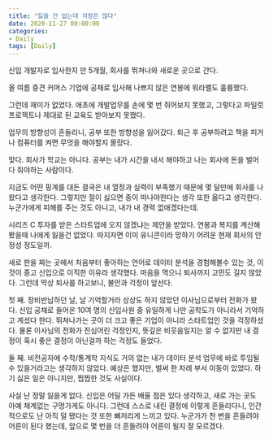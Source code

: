 ```yaml
---
title: "잃을 건 없는데 걱정은 많다"
date: 2020-11-27 00:00:00
categories:
- Daily
tags: [Daily]
---
```


신입 개발자로 입사한지 만 5개월, 회사를 뛰쳐나와 새로운 곳으로 간다.

올 여름 중견 커머스 기업에 공채로 입사해 나쁘지 않은 연봉에 워라벨도 훌륭했다.

그런데 재미가 없었다. 애초에 개발업무를 손에 몇 번 쥐어보지 못했고, 그렇다고 파일럿 프로젝트나 제대로 된 교육도 받아보지 못했다.

업무의 방향성이 흔들리니, 공부 또한 방향성을 잃어갔다. 퇴근 후 공부하려고 책을 피거나 컴퓨터를 켜면 무엇을 해야할지 몰랐다.

맞다. 회사가 학교는 아니다. 공부는 내가 시간을 내서 해야하고 나는 회사에 돈을 벌어다 줘야하는 사람이다. 

지금도 어떤 핑계를 대든 결국은 내 열정과 실력이 부족했기 때문에 몇 달만에 회사를 나왔다고 생각한다. 그렇지만 절이 싫으면 중이 떠나야한다는 생각 또한 옳다고 생각한다. 누군가에게 피해를 주는 것도 아니고, 내가 내 경력 없애겠다는데.

시리즈 C 투자를 받은 스타트업에 오지 않겠냐는 제안을 받았다. 연봉과 복지를 계산해봤을때 나에게 잃을건 없었다. 따지자면 이미 유니콘이라 망하기 어려운 현재 회사의 안정성 정도일까.

새로 판을 짜는 곳에서 처음부터 좋아하는 언어로 데이터 분석을 경험해볼수 있는 것, 이것이 중고 신입으로 이직한 이유라 생각했다. 마음을 먹으니 퇴사까지 고민도 길지 않았다. 그런데 막상 퇴사를 하고보니, 불안과 걱정이 앞선다.

첫 째. 장비반납하던 날, 날 기억할거라 상상도 하지 않았던 이사님으로부터 전화가 왔다. 신입 공채로 들어온 10여 명의 신입사원 중 유일하게 나만 공학도가 아니라서 기억하고 계셨다 한다. 뛰쳐나가는 곳이 더 크고 좋은 기업이 아니라 스타트업인 것을 걱정하셨다. 물론 이사님의 전화가 진심어린 걱정인지, 뜻깊은 비웃음일지는 알 수 없지만 내 결정이 혹시 좋은 결정이 아닌걸까 하는 걱정도 들었다.

둘 째. 비전공자에 수학/통계학 지식도 거의 없는 내가 데이터 분석 업무에 바로 투입될 수 있을거라고는 생각하지 않았다. 예상은 했지만, 벌써 한 차례 부서 이동이 있었다. 하기 싫은 일은 아니지만, 찝찝한 것도 사실이다. 

사실 난 정말 잃을게 없다. 신입은 어딜 가든 배울 점은 있다 생각하고, 새로 가는 곳도 아예 체계없는 구멍가게도 아니다. 그런데 스스로 내린 결정에 이렇게 흔들리다니, 인간적으로도 난 아직 덜 됐다는 것 또한 뼈저리게 느끼고 있다. 누군가가 천 번을 흔들려야 어른이 된다 했는데, 앞으로 몇 번을 더 흔들려야 어른이 될지 잘 모르겠다.





